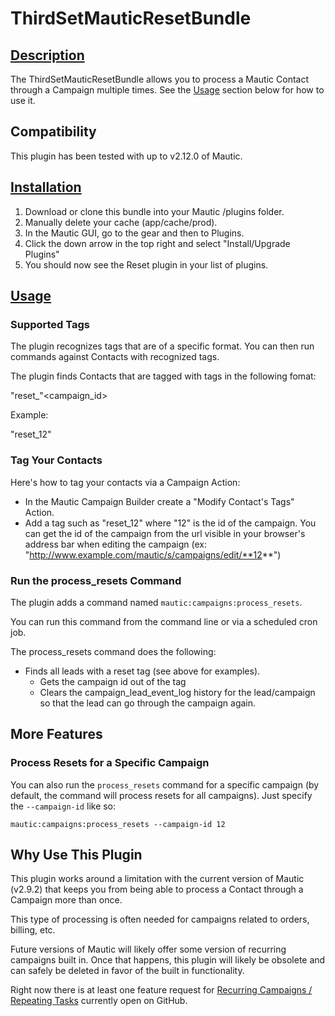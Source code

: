 # ThirdSetMauticResetBundle

## [Description](id:description)
The ThirdSetMauticResetBundle allows you to process a Mautic Contact through a Campaign multiple times.  See the [Usage](#usage) section below for how to use it.

## Compatibility
This plugin has been tested with up to v2.12.0 of Mautic.

## [Installation](id:installation)
1. Download or clone this bundle into your Mautic /plugins folder.
2. Manually delete your cache (app/cache/prod).
3. In the Mautic GUI, go to the gear and then to Plugins.
4. Click the down arrow in the top right and select "Install/Upgrade Plugins"
5. You should now see the Reset plugin in your list of plugins.

## [Usage](id:usage)

### Supported Tags
The plugin recognizes tags that are of a specific format.  You can then run commands against Contacts with recognized tags.

The plugin finds Contacts that are tagged with tags in the following fomat:

"reset_"<campaign_id>

Example:

"reset_12"

### Tag Your Contacts

Here's how to tag your contacts via a Campaign Action:

* In the Mautic Campaign Builder create a "Modify Contact's Tags" Action. 
* Add a tag such as "reset_12" where "12" is the id of the campaign.  You can get the id of the campaign from the url visible in your browser's address bar when editing the campaign (ex: "http://www.example.com/mautic/s/campaigns/edit/**12**")

### Run the process_resets Command

The plugin adds a command named `mautic:campaigns:process_resets`. 

You can run this command from the command line or via a scheduled cron job.

The process_resets command does the following:

* Finds all leads with a reset tag (see above for examples).
  * Gets the campaign id out of the tag
  * Clears the campaign_lead_event_log history for the lead/campaign so that the lead can go through the campaign again.

## More Features

### Process Resets for a Specific Campaign

You can also run the `process_resets` command for a specific campaign (by
default, the command will process resets for all campaigns). Just specify the
`--campaign-id` like so:

```
mautic:campaigns:process_resets --campaign-id 12
```

## Why Use This Plugin

This plugin works around a limitation with the current  version of Mautic (v2.9.2) that keeps you from being able to process a Contact through a Campaign more than once.

This type of processing is often needed for campaigns related to orders, billing, etc.

Future versions of Mautic will likely offer some version of recurring campaigns built in. Once that happens, this plugin will likely be obsolete and can safely be deleted in favor of the built in functionality.

Right now there is at least one feature request for  [Recurring Campaigns / Repeating Tasks](https://github.com/mautic/mautic/issues/1606) currently open on GitHub.